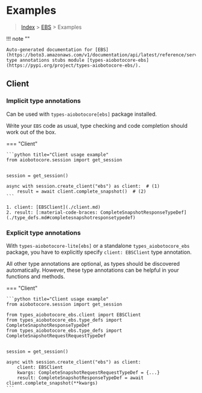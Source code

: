 # Examples

> [Index](../README.md) > [EBS](./README.md) > Examples

!!! note ""

    Auto-generated documentation for [EBS](https://boto3.amazonaws.com/v1/documentation/api/latest/reference/services/ebs.html#EBS)
    type annotations stubs module [types-aiobotocore-ebs](https://pypi.org/project/types-aiobotocore-ebs/).

## Client

### Implicit type annotations

Can be used with `types-aiobotocore[ebs]` package installed.

Write your `EBS` code as usual,
type checking and code completion should work out of the box.



=== "Client"

    ```python title="Client usage example"
    from aiobotocore.session import get_session


    session = get_session()

    async with session.create_client("ebs") as client:  # (1)
        result = await client.complete_snapshot()  # (2)
    ```

    1. client: [EBSClient](./client.md)
    2. result: [:material-code-braces: CompleteSnapshotResponseTypeDef](./type_defs.md#completesnapshotresponsetypedef) 






### Explicit type annotations

With `types-aiobotocore-lite[ebs]`
or a standalone `types_aiobotocore_ebs` package, you have to explicitly specify
`client: EBSClient` type annotation.

All other type annotations are optional, as types should be discovered automatically.
However, these type annotations can be helpful in your functions and methods.


=== "Client"

    ```python title="Client usage example"
    from aiobotocore.session import get_session

    from types_aiobotocore_ebs.client import EBSClient
    from types_aiobotocore_ebs.type_defs import CompleteSnapshotResponseTypeDef
    from types_aiobotocore_ebs.type_defs import CompleteSnapshotRequestRequestTypeDef


    session = get_session()

    async with session.create_client("ebs") as client:
        client: EBSClient
        kwargs: CompleteSnapshotRequestRequestTypeDef = {...}
        result: CompleteSnapshotResponseTypeDef = await client.complete_snapshot(**kwargs)
    ```




